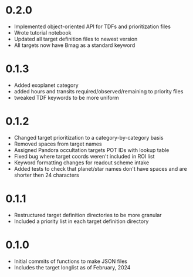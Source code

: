 # 0.2.0
- Implemented object-oriented API for TDFs and prioritization files
- Wrote tutorial notebook
- Updated all target definition files to newest version
- All targets now have Bmag as a standard keyword

# 0.1.3
- Added exoplanet category
- added hours and transits required/observed/remaining to priority files
- tweaked TDF keywords to be more uniform

# 0.1.2

- Changed target prioritization to a category-by-category basis
- Removed spaces from target names
- Assigned Pandora occultation targets POT IDs with lookup table
- Fixed bug where target coords weren't included in ROI list
- Keyword formatting changes for readout scheme intake
- Added tests to check that planet/star names don't have spaces and are shorter then 24 characters

# 0.1.1

- Restructured target definition directories to be more granular
- Included a priority list in each target definition directory

# 0.1.0

- Initial commits of functions to make JSON files
- Includes the target longlist as of February, 2024